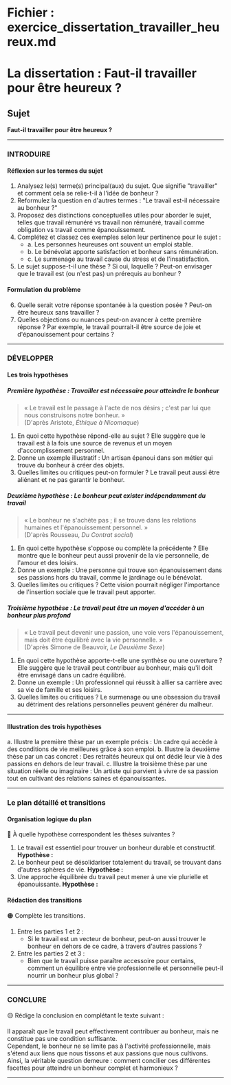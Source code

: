 # Fichier : exercice_dissertation_travailler_heureux.md

# La dissertation : Faut-il travailler pour être heureux ?

## Sujet
**Faut-il travailler pour être heureux ?**

---

### INTRODUIRE

#### Réflexion sur les termes du sujet

1. Analysez le(s) terme(s) principal(aux) du sujet. Que signifie "travailler" et comment cela se relie-t-il à l'idée de bonheur ?
2. Reformulez la question en d'autres termes : "Le travail est-il nécessaire au bonheur ?"
3. Proposez des distinctions conceptuelles utiles pour aborder le sujet, telles que travail rémunéré vs travail non rémunéré, travail comme obligation vs travail comme épanouissement.
4. Complétez et classez ces exemples selon leur pertinence pour le sujet :
   - a. Les personnes heureuses ont souvent un emploi stable.
   - b. Le bénévolat apporte satisfaction et bonheur sans rémunération.
   - c. Le surmenage au travail cause du stress et de l'insatisfaction.
5. Le sujet suppose-t-il une thèse ? Si oui, laquelle ? Peut-on envisager que le travail est (ou n'est pas) un prérequis au bonheur ?

#### Formulation du problème

6. Quelle serait votre réponse spontanée à la question posée ? Peut-on être heureux sans travailler ?
7. Quelles objections ou nuances peut-on avancer à cette première réponse ? Par exemple, le travail pourrait-il être source de joie et d'épanouissement pour certains ?

---

### DÉVELOPPER

#### Les trois hypothèses

##### Première hypothèse : Travailler est nécessaire pour atteindre le bonheur

> « Le travail est le passage à l'acte de nos désirs ; c'est par lui que nous construisons notre bonheur. »  
> (D'après Aristote, *Éthique à Nicomaque*)

1. En quoi cette hypothèse répond-elle au sujet ? Elle suggère que le travail est à la fois une source de revenus et un moyen d'accomplissement personnel.
2. Donne un exemple illustratif : Un artisan épanoui dans son métier qui trouve du bonheur à créer des objets.
3. Quelles limites ou critiques peut-on formuler ? Le travail peut aussi être aliénant et ne pas garantir le bonheur.

##### Deuxième hypothèse : Le bonheur peut exister indépendamment du travail

> « Le bonheur ne s'achète pas ; il se trouve dans les relations humaines et l'épanouissement personnel. »  
> (D'après Rousseau, *Du Contrat social*)

1. En quoi cette hypothèse s'oppose ou complète la précédente ? Elle montre que le bonheur peut aussi provenir de la vie personnelle, de l'amour et des loisirs.
2. Donne un exemple : Une personne qui trouve son épanouissement dans ses passions hors du travail, comme le jardinage ou le bénévolat.
3. Quelles limites ou critiques ? Cette vision pourrait négliger l'importance de l'insertion sociale que le travail peut apporter.

##### Troisième hypothèse : Le travail peut être un moyen d'accéder à un bonheur plus profond

> « Le travail peut devenir une passion, une voie vers l'épanouissement, mais doit être équilibré avec la vie personnelle. »  
> (D'après Simone de Beauvoir, *Le Deuxième Sexe*)

1. En quoi cette hypothèse apporte-t-elle une synthèse ou une ouverture ? Elle suggère que le travail peut contribuer au bonheur, mais qu'il doit être envisagé dans un cadre équilibré.
2. Donne un exemple : Un professionnel qui réussit à allier sa carrière avec sa vie de famille et ses loisirs.
3. Quelles limites ou critiques ? Le surmenage ou une obsession du travail au détriment des relations personnelles peuvent générer du malheur.

---

#### Illustration des trois hypothèses

a. Illustre la première thèse par un exemple précis : Un cadre qui accède à des conditions de vie meilleures grâce à son emploi.
b. Illustre la deuxième thèse par un cas concret : Des retraités heureux qui ont dédié leur vie à des passions en dehors de leur travail.
c. Illustre la troisième thèse par une situation réelle ou imaginaire : Un artiste qui parvient à vivre de sa passion tout en cultivant des relations saines et épanouissantes.

---

### Le plan détaillé et transitions

#### Organisation logique du plan

🔴 À quelle hypothèse correspondent les thèses suivantes ?

1. Le travail est essentiel pour trouver un bonheur durable et constructif. **Hypothèse :**
2. Le bonheur peut se désolidariser totalement du travail, se trouvant dans d'autres sphères de vie. **Hypothèse :**
3. Une approche équilibrée du travail peut mener à une vie plurielle et épanouissante. **Hypothèse :**

#### Rédaction des transitions

🟠 Complète les transitions.

1. Entre les parties 1 et 2 :  
   - Si le travail est un vecteur de bonheur, peut-on aussi trouver le bonheur en dehors de ce cadre, à travers d'autres passions ?
2. Entre les parties 2 et 3 :  
   - Bien que le travail puisse paraître accessoire pour certains, comment un équilibre entre vie professionnelle et personnelle peut-il nourrir un bonheur plus global ?

---

### CONCLURE

🟡 Rédige la conclusion en complétant le texte suivant :

Il apparaît que le travail peut effectivement contribuer au bonheur, mais ne constitue pas une condition suffisante.  
Cependant, le bonheur ne se limite pas à l'activité professionnelle, mais s'étend aux liens que nous tissons et aux passions que nous cultivons.  
Ainsi, la véritable question demeure : comment concilier ces différentes facettes pour atteindre un bonheur complet et harmonieux ?

---